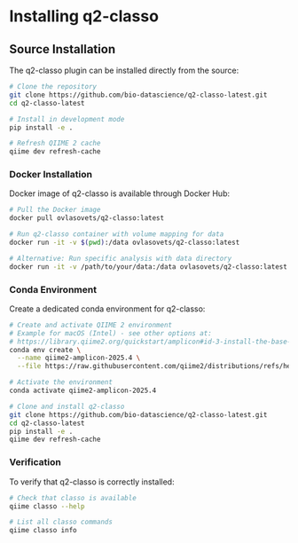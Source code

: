# Installing q2-classo

## Source Installation

The q2-classo plugin can be installed directly from the source:

```bash
# Clone the repository
git clone https://github.com/bio-datascience/q2-classo-latest.git
cd q2-classo-latest

# Install in development mode
pip install -e .

# Refresh QIIME 2 cache
qiime dev refresh-cache
```

### Docker Installation

Docker image of q2-classo is available through Docker Hub:

```bash
# Pull the Docker image
docker pull ovlasovets/q2-classo:latest

# Run q2-classo container with volume mapping for data
docker run -it -v $(pwd):/data ovlasovets/q2-classo:latest

# Alternative: Run specific analysis with data directory
docker run -it -v /path/to/your/data:/data ovlasovets/q2-classo:latest qiime classo --help
```

### Conda Environment

Create a dedicated conda environment for q2-classo:

```bash
# Create and activate QIIME 2 environment
# Example for macOS (Intel) - see other options at:
# https://library.qiime2.org/quickstart/amplicon#id-3-install-the-base-distributions-conda-environment
conda env create \
  --name qiime2-amplicon-2025.4 \
  --file https://raw.githubusercontent.com/qiime2/distributions/refs/heads/dev/2025.4/amplicon/released/qiime2-amplicon-macos-latest-conda.yml

# Activate the environment
conda activate qiime2-amplicon-2025.4

# Clone and install q2-classo
git clone https://github.com/bio-datascience/q2-classo-latest.git
cd q2-classo-latest
pip install -e .
qiime dev refresh-cache
```

### Verification

To verify that q2-classo is correctly installed:

```bash
# Check that classo is available
qiime classo --help

# List all classo commands
qiime classo info
```
